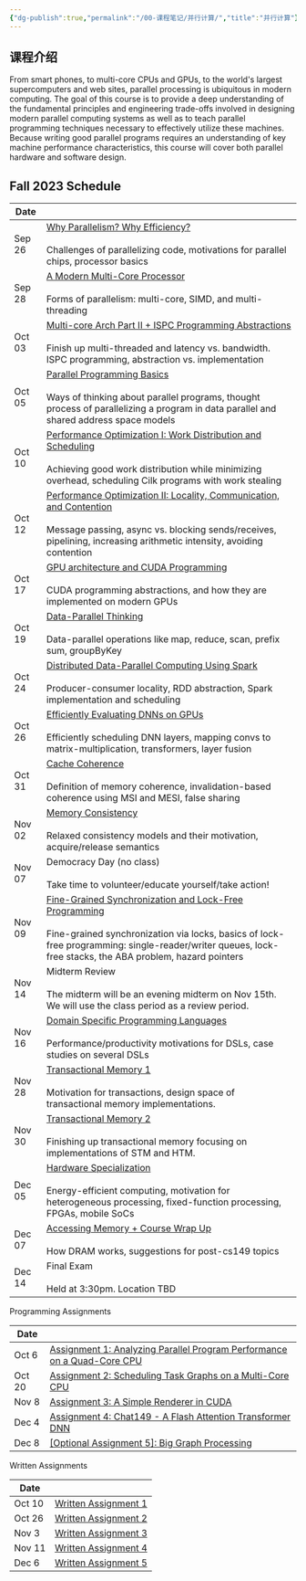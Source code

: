 ```yaml
---
{"dg-publish":true,"permalink":"/00-课程笔记/并行计算/","title":"并行计算"}
---
```



## 课程介绍

From smart phones, to multi-core CPUs and GPUs, to the world's largest supercomputers and web sites, parallel processing is ubiquitous in modern computing. The goal of this course is to provide a deep understanding of the fundamental principles and engineering trade-offs involved in designing modern parallel computing systems as well as to teach parallel programming techniques necessary to effectively utilize these machines. Because writing good parallel programs requires an understanding of key machine performance characteristics, this course will cover both parallel hardware and software design.

## Fall 2023 Schedule

| Date   |                                                                                                                                                                                                                                                                                             |
| ------ | ------------------------------------------------------------------------------------------------------------------------------------------------------------------------------------------------------------------------------------------------------------------------------------------- |
| Sep 26 | [Why Parallelism? Why Efficiency?](https://gfxcourses.stanford.edu/cs149/fall23/lecture/whyparallelism/)<br><br>Challenges of parallelizing code, motivations for parallel chips, processor basics                                                                                          |
| Sep 28 | [A Modern Multi-Core Processor](https://gfxcourses.stanford.edu/cs149/fall23/lecture/multicore/)<br><br>Forms of parallelism: multi-core, SIMD, and multi-threading                                                                                                                         |
| Oct 03 | [Multi-core Arch Part II + ISPC Programming Abstractions](https://gfxcourses.stanford.edu/cs149/fall23/lecture/multicore2-ispc/)<br><br>Finish up multi-threaded and latency vs. bandwidth. ISPC programming, abstraction vs. implementation                                                |
| Oct 05 | [Parallel Programming Basics](https://gfxcourses.stanford.edu/cs149/fall23/lecture/progbasics/)<br><br>Ways of thinking about parallel programs, thought process of parallelizing a program in data parallel and shared address space models                                                |
| Oct 10 | [Performance Optimization I: Work Distribution and Scheduling](https://gfxcourses.stanford.edu/cs149/fall23/lecture/perfopt1/)<br><br>Achieving good work distribution while minimizing overhead, scheduling Cilk programs with work stealing                                               |
| Oct 12 | [Performance Optimization II: Locality, Communication, and Contention](https://gfxcourses.stanford.edu/cs149/fall23/lecture/perfopt2/)<br><br>Message passing, async vs. blocking sends/receives, pipelining, increasing arithmetic intensity, avoiding contention                          |
| Oct 17 | [GPU architecture and CUDA Programming](https://gfxcourses.stanford.edu/cs149/fall23/lecture/gpucuda/)<br><br>CUDA programming abstractions, and how they are implemented on modern GPUs                                                                                                    |
| Oct 19 | [Data-Parallel Thinking](https://gfxcourses.stanford.edu/cs149/fall23/lecture/dataparallel/)<br><br>Data-parallel operations like map, reduce, scan, prefix sum, groupByKey                                                                                                                 |
| Oct 24 | [Distributed Data-Parallel Computing Using Spark](https://gfxcourses.stanford.edu/cs149/fall23/lecture/spark/)<br><br>Producer-consumer locality, RDD abstraction, Spark implementation and scheduling                                                                                      |
| Oct 26 | [Efficiently Evaluating DNNs on GPUs](https://gfxcourses.stanford.edu/cs149/fall23/lecture/dnneval/)<br><br>Efficiently scheduling DNN layers, mapping convs to matrix-multiplication, transformers, layer fusion                                                                           |
| Oct 31 | [Cache Coherence](https://gfxcourses.stanford.edu/cs149/fall23/lecture/cachecoherence/)<br><br>Definition of memory coherence, invalidation-based coherence using MSI and MESI, false sharing                                                                                               |
| Nov 02 | [Memory Consistency](https://gfxcourses.stanford.edu/cs149/fall23/lecture/locksconsistency/)<br><br>Relaxed consistency models and their motivation, acquire/release semantics                                                                                                              |
| Nov 07 | Democracy Day (no class)<br><br>Take time to volunteer/educate yourself/take action!                                                                                                                                                                                                        |
| Nov 09 | [Fine-Grained Synchronization and Lock-Free Programming](https://gfxcourses.stanford.edu/cs149/fall23/lecture/finegrained/)<br><br>Fine-grained synchronization via locks, basics of lock-free programming: single-reader/writer queues, lock-free stacks, the ABA problem, hazard pointers |
| Nov 14 | Midterm Review<br><br>The midterm will be an evening midterm on Nov 15th. We will use the class period as a review period.                                                                                                                                                                  |
| Nov 16 | [Domain Specific Programming Languages](https://gfxcourses.stanford.edu/cs149/fall23/lecture/dsl/)<br><br>Performance/productivity motivations for DSLs, case studies on several DSLs                                                                                                       |
| Nov 28 | [Transactional Memory 1](https://gfxcourses.stanford.edu/cs149/fall23/lecture/transactions1/)<br><br>Motivation for transactions, design space of transactional memory implementations.                                                                                                     |
| Nov 30 | [Transactional Memory 2](https://gfxcourses.stanford.edu/cs149/fall23/lecture/transactions2/)<br><br>Finishing up transactional memory focusing on implementations of STM and HTM.                                                                                                          |
| Dec 05 | [Hardware Specialization](https://gfxcourses.stanford.edu/cs149/fall23/lecture/hwaccel/)<br><br>Energy-efficient computing, motivation for heterogeneous processing, fixed-function processing, FPGAs, mobile SoCs                                                                          |
| Dec 07 | [Accessing Memory + Course Wrap Up](https://gfxcourses.stanford.edu/cs149/fall23/lecture/wrapup/)<br><br>How DRAM works, suggestions for post-cs149 topics                                                                                                                                  |
| Dec 14 | Final Exam<br><br>Held at 3:30pm. Location TBD                                                                                                                                                                                                                                              |

Programming Assignments

| Date   |                                                                                                                    |
| ------ | ------------------------------------------------------------------------------------------------------------------ |
| Oct 6  | [Assignment 1: Analyzing Parallel Program Performance on a Quad-Core CPU](https://github.com/stanford-cs149/asst1) |
| Oct 20 | [Assignment 2: Scheduling Task Graphs on a Multi-Core CPU](https://github.com/stanford-cs149/asst2)                |
| Nov 8  | [Assignment 3: A Simple Renderer in CUDA](https://github.com/stanford-cs149/asst3)                                 |
| Dec 4  | [Assignment 4: Chat149 - A Flash Attention Transformer DNN](https://github.com/stanford-cs149/cs149gpt)            |
| Dec 8  | [[Optional Assignment 5]: Big Graph Processing](https://github.com/stanford-cs149/biggraphs-ec)                    |

Written Assignments

| Date   |                                                                                                           |
| ------ | --------------------------------------------------------------------------------------------------------- |
| Oct 10 | [Written Assignment 1](https://gfxcourses.stanford.edu/cs149/fall23content/static/pdfs/written_asst1.pdf) |
| Oct 26 | [Written Assignment 2](https://gfxcourses.stanford.edu/cs149/fall23content/static/pdfs/written_asst2.pdf) |
| Nov 3  | [Written Assignment 3](https://gfxcourses.stanford.edu/cs149/fall23content/static/pdfs/written_asst3.pdf) |
| Nov 11 | [Written Assignment 4](https://gfxcourses.stanford.edu/cs149/fall23content/static/pdfs/written_asst4.pdf) |
| Dec 6  | [Written Assignment 5](https://gfxcourses.stanford.edu/cs149/fall23content/static/pdfs/written_asst5.pdf) |

